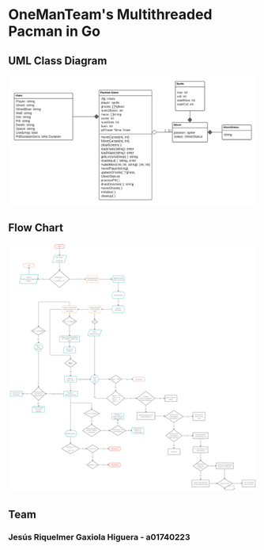 # OneManTeam's Multithreaded Pacman in Go

## UML Class Diagram
![UML Diagram](PacUML.png)

## Flow Chart
![Flow Chart](PacFlow.png)

## Team
### Jesús Riquelmer Gaxiola Higuera - a01740223
